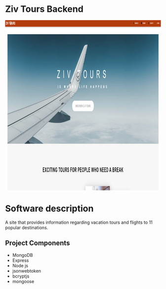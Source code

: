  # Ziv Tours Backend
 <p align="center"><img src="https://github.com/nissim490/zivTours_Backend/blob/main/images/home.ico" height="550" width="700" /></p>



# Software description  
A site that provides information regarding vacation tours and flights to 11 popular destinations.

## Project Components  
* MongoDB   
* Express
* Node js
* jsonwebtoken
* bcryptjs
* mongoose 
